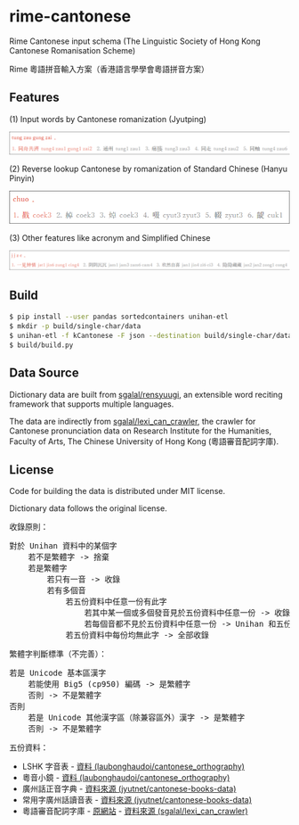 # rime-cantonese

Rime Cantonese input schema (The Linguistic Society of Hong Kong Cantonese Romanisation Scheme)

Rime 粵語拼音輸入方案（香港語言學學會粵語拼音方案）

## Features

(1) Input words by Cantonese romanization (Jyutping)

![demo0](demo/0.png)

(2) Reverse lookup Cantonese by romanization of Standard Chinese (Hanyu Pinyin)

![demo1](demo/1.png)

(3) Other features like acronym and Simplified Chinese

![demo2](demo/2.png)

## Build

```sh
$ pip install --user pandas sortedcontainers unihan-etl
$ mkdir -p build/single-char/data
$ unihan-etl -f kCantonese -F json --destination build/single-char/data/0-Unihan.json
$ build/build.py
```

## Data Source

Dictionary data are built from [sgalal/rensyuugi](https://github.com/sgalal/rensyuugi/tree/master/index.files/cantonese), an extensible word reciting framework that supports multiple languages.

The data are indirectly from [sgalal/lexi_can_crawler](https://github.com/sgalal/lexi_can_crawler#decoding-problem), the crawler for Cantonese pronunciation data on Research Institute for the Humanities, Faculty of Arts, The Chinese University of Hong Kong (粵語審音配詞字庫).

## License

Code for building the data is distributed under MIT license.

Dictionary data follows the original license.

收錄原則：

<pre>
對於 Unihan 資料中的某個字
    若不是繁體字 -> 捨棄
    若是繁體字
        若只有一音 -> 收錄
        若有多個音
            若五份資料中任意一份有此字
                若其中某一個或多個發音見於五份資料中任意一份 -> 收錄這幾個發音
                若每個音都不見於五份資料中任意一份 -> Unihan 和五份資料中的發音均收錄
            若五份資料中每份均無此字 -> 全部收錄
</pre>

繁體字判斷標準（不完善）：

<pre>
若是 Unicode 基本區漢字
    若能使用 Big5 (cp950) 編碼 -> 是繁體字
    否則 -> 不是繁體字
否則
    若是 Unicode 其他漢字區（除兼容區外）漢字 -> 是繁體字
    否則 -> 不是繁體字
</pre>

五份資料：

* LSHK 字音表 - [資料 (laubonghaudoi/cantonese_orthography)](https://github.com/laubonghaudoi/cantonese_orthography/blob/master/LSHK%20Jyutping%20-%20Char%20-%20JP.csv)
* 粵音小鏡 - [資料 (laubonghaudoi/cantonese_orthography)](https://github.com/laubonghaudoi/cantonese_orthography/blob/master/%E7%B2%B5%E9%9F%B3%E5%B0%8F%E9%8F%A1(20160723).xls)
* 廣州話正音字典 - [資料來源 (jyutnet/cantonese-books-data)](https://github.com/jyutnet/cantonese-books-data/tree/master/2004_%E5%BB%A3%E5%B7%9E%E8%A9%B1%E6%AD%A3%E9%9F%B3%E5%AD%97%E5%85%B8)
* 常用字廣州話讀音表 - [資料來源 (jyutnet/cantonese-books-data)](https://github.com/jyutnet/cantonese-books-data/tree/master/1992_%E5%B8%B8%E7%94%A8%E5%AD%97%E5%BB%A3%E5%B7%9E%E8%A9%B1%E8%AE%80%E9%9F%B3%E8%A1%A8)
* 粵語審音配詞字庫 - [原網站](https://humanum.arts.cuhk.edu.hk/Lexis/lexi-can/) - [資料來源 (sgalal/lexi_can_crawler)](https://github.com/sgalal/lexi_can_crawler)
